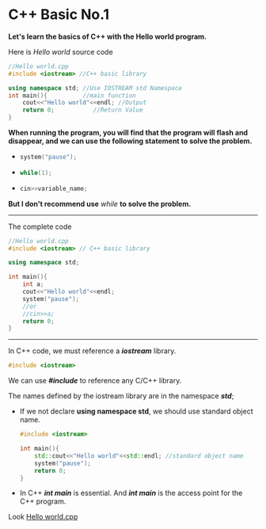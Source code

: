# C++ Basic No.1

**Let's learn the basics of C++ with the Hello world program.**

Here is *Hello world* source code

```c++
//Hello world.cpp
#include <iostream> //C++ basic library

using namespace std; //Use IOSTREAM std Namespace
int main(){			 //main function
    cout<<"Hello world"<<endl; //Output 
    return 0;			//Return Value
}
```

**When running the program, you will find that the program will flash and disappear, and we can use the following statement to solve the problem.**

- ```C++
  system("pause");
  ```

- ```C++
  while(1);
  ```

- ```C++
  cin>>variable_name;
  ```

  

**But I don't recommend use** *while* **to solve the problem.**

------

The complete code

```C++
//Hello world.cpp
#include <iostream> // C++ basic library

using namespace std;

int main(){
    int a;
    cout<<"Hello world"<<endl;
    system("pause");
    //or 
    //cin>>a;
    return 0;
}
```

***

In C++ code, we must reference a ***iostream*** library.

```C++
#include <iostream>
```

We can use ***#include*** to reference any C/C++ library.



The names defined by the iostream library are in the namespace ***std***;

+ If we not declare **using namespace std**, we should use standard object name.

  ```C++
  #include <iostream>
  
  int main(){
      std::cout<<"Hello world"<<std::endl; //standard object name
      system("pause");
      return 0;
  }
  ```

+ In C++ ***int main*** is essential. And ***int main*** is the access point for the C++ program.  


Look [Hello world.cpp](https://github.com/Cloudwhile/CPP_BASIC/blob/main/resources/Hello%20world/Hello%20world.cpp)
